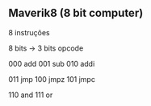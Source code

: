 
## Maverik8 (8 bit computer)

8 instruções

8 bits -> 3 bits opcode

000 add
001 sub
010 addi

011 jmp
100 jmpz
101 jmpc

110 and
111 or

